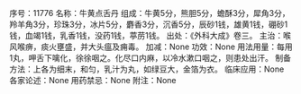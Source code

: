 序号：11776
名称：牛黄点舌丹
组成：牛黄5分，熊胆5分，蟾酥3分，犀角3分，羚羊角3分，珍珠3分，冰片5分，麝香3分，沉香5分，辰砂1钱，雄黄1钱，硼砂1钱，血竭1钱，乳香1钱，没药1钱，葶苈1钱。
出处：《外科大成》卷三。
主治：喉风喉痹，痰火壅盛，并大头瘟及痈毒。
加减：None
功效：None
用法用量：每用1丸，呷舌下噙化，徐徐咽之。化尽口内麻，以冷水漱口咽之，则患处出汗。
制备方法：上各为细末，和匀，乳汁为丸，如绿豆大，金箔为衣。
临床应用：None
各家论述：None
用药禁忌：None
附注：None
